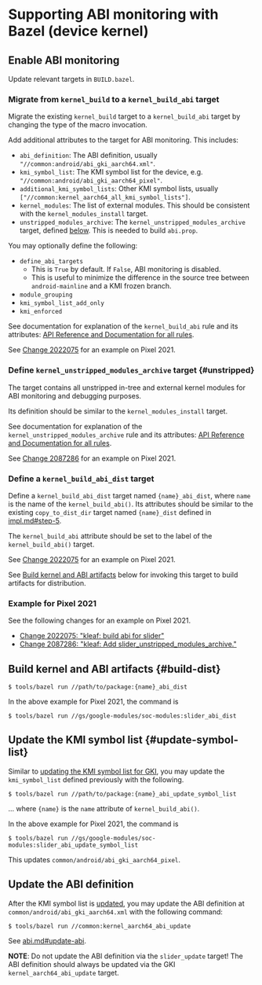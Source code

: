 # Supporting ABI monitoring with Bazel (device kernel)

## Enable ABI monitoring

Update relevant targets in `BUILD.bazel`.

### Migrate from `kernel_build` to a `kernel_build_abi` target

Migrate the existing `kernel_build` target to a `kernel_build_abi` target by
changing the type of the macro invocation.

Add additional attributes to the target for ABI monitoring. This includes:

- `abi_definition`: The ABI definition, usually
  `"//common:android/abi_gki_aarch64.xml"`.
- `kmi_symbol_list`: The KMI symbol list for the device, e.g.
  `"//common:android/abi_gki_aarch64_pixel"`.
- `additional_kmi_symbol_lists`: Other KMI symbol lists, usually
  `["//common:kernel_aarch64_all_kmi_symbol_lists"]`.
- `kernel_modules`: The list of external modules. This should be consistent with
  the `kernel_modules_install` target.
- `unstripped_modules_archive`: The `kernel_unstripped_modules_archive` target,
  defined [below](#unstripped). This is needed to build `abi.prop`.

You may optionally define the following:

- `define_abi_targets`
    - This is `True` by default. If `False`, ABI monitoring is disabled.
    - This is useful to minimize the difference in the source tree between
      `android-mainline` and a KMI frozen branch.
- `module_grouping`
- `kmi_symbol_list_add_only`
- `kmi_enforced`

See documentation for explanation of the `kernel_build_abi` rule and its
attributes: [API Reference and Documentation for all rules](docs.md).

See [Change 2022075](https://r.android.com/2022075) for an example on Pixel 2021.

### Define `kernel_unstripped_modules_archive` target {#unstripped}

The target contains all unstripped in-tree and external kernel modules for ABI
monitoring and debugging purposes.

Its definition should be similar to the `kernel_modules_install` target.

See documentation for explanation of the `kernel_unstripped_modules_archive`
rule and its attributes:
[API Reference and Documentation for all rules](docs.md).

See [Change 2087286](https://r.android.com/2087286) for an example on Pixel 2021.

### Define a `kernel_build_abi_dist` target

Define a `kernel_build_abi_dist` target named `{name}_abi_dist`, where `name`
is the name of the `kernel_build_abi()`. Its attributes should be similar to the
existing `copy_to_dist_dir` target named `{name}_dist` defined
in [impl.md#step-5](impl.md#step-5).

The `kernel_build_abi` attribute should be set to the label of the
`kernel_build_abi()` target.

See [Change 2022075](https://r.android.com/2022075) for an example on Pixel 2021.

See [Build kernel and ABI artifacts](#build-dist) below for invoking this target
to build artifacts for distribution.

### Example for Pixel 2021

See the following changes for an example on Pixel 2021.

- [Change 2022075: "kleaf: build abi for slider"](https://r.android.com/2022075)
- [Change 2087286: "kleaf: Add slider_unstripped_modules_archive."](https://r.android.com/2087286)

## Build kernel and ABI artifacts {#build-dist}

```shell
$ tools/bazel run //path/to/package:{name}_abi_dist
```

In the above example for Pixel 2021, the command is

```shell
$ tools/bazel run //gs/google-modules/soc-modules:slider_abi_dist
```

## Update the KMI symbol list {#update-symbol-list}

Similar to [updating the KMI symbol list for GKI](abi.md#update-symbol-list),
you may update the `kmi_symbol_list` defined previously with the following.

```shell
$ tools/bazel run //path/to/package:{name}_abi_update_symbol_list
```

... where `{name}` is the `name` attribute of `kernel_build_abi()`.

In the above example for Pixel 2021, the command is

```shell
$ tools/bazel run //gs/google-modules/soc-modules:slider_abi_update_symbol_list
```

This updates `common/android/abi_gki_aarch64_pixel`.

## Update the ABI definition

After the KMI symbol list is [updated](#update-symbol-list), you may update the
ABI definition at `common/android/abi_gki_aarch64.xml` with the following
command:

```shell
$ tools/bazel run //common:kernel_aarch64_abi_update
```

See [abi.md#update-abi](abi.md#update-abi).

**NOTE**: Do not update the ABI definition via the `slider_update` target! The
ABI definition should always be updated via the GKI `kernel_aarch64_abi_update`
target.


